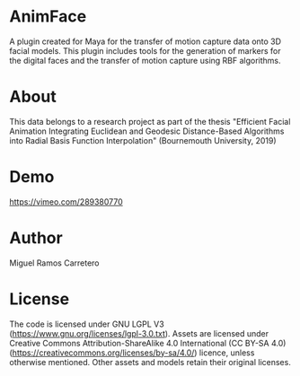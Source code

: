 # AnimFace
A plugin created for Maya for the transfer of motion capture data onto 3D facial models. This plugin includes tools for the generation of markers for the digital faces and the transfer of motion capture using RBF algorithms.

# About

This data belongs to a research project as part of the thesis "Efficient Facial Animation Integrating Euclidean and Geodesic Distance-Based Algorithms into Radial Basis Function Interpolation"
(Bournemouth University, 2019)

# Demo 
https://vimeo.com/289380770

# Author
Miguel Ramos Carretero

# License 

The code is licensed under GNU LGPL V3 (https://www.gnu.org/licenses/lgpl-3.0.txt). Assets are licensed under Creative Commons Attribution-ShareAlike 4.0 International (CC BY-SA 4.0)(https://creativecommons.org/licenses/by-sa/4.0/) licence, unless otherwise mentioned. Other assets and models retain their original licenses.

